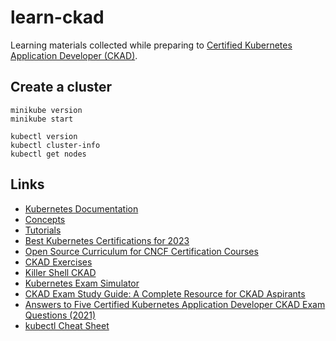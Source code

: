 # learn-ckad

Learning materials collected while preparing to [Certified Kubernetes Application Developer (CKAD)](https://training.linuxfoundation.org/certification/certified-kubernetes-application-developer-ckad/).

## Create a cluster

```
minikube version
minikube start

kubectl version
kubectl cluster-info
kubectl get nodes
```

## Links

* [Kubernetes Documentation](https://kubernetes.io/docs/home/)
* [Concepts](https://kubernetes.io/docs/concepts/)
* [Tutorials](https://kubernetes.io/docs/tutorials/)
* [Best Kubernetes Certifications for 2023](https://devopscube.com/best-kubernetes-certifications/)
* [Open Source Curriculum for CNCF Certification Courses](https://github.com/cncf/curriculum)
* [CKAD Exercises](https://github.com/dgkanatsios/CKAD-exercises)
* [Killer Shell CKAD](https://killercoda.com/killer-shell-ckad)
* [Kubernetes Exam Simulator](https://killer.sh/)
* [CKAD Exam Study Guide: A Complete Resource for CKAD Aspirants](https://devopscube.com/ckad-exam-study-guide/)
* [Answers to Five Certified Kubernetes Application Developer CKAD Exam Questions (2021)](https://thospfuller.com/2020/11/09/answers-to-five-kubernetes-ckad-practice-questions-2021/)
* [kubectl Cheat Sheet](https://kubernetes.io/docs/reference/kubectl/cheatsheet/)